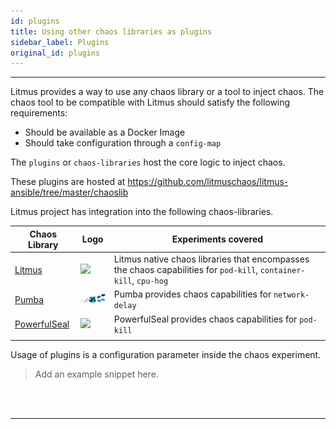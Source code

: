 ```yaml
---
id: plugins
title: Using other chaos libraries as plugins
sidebar_label: Plugins
original_id: plugins
---
```


---

Litmus provides a way to use any chaos library or a tool to inject chaos. The chaos tool to be compatible with Litmus should satisfy the following requirements:

- Should be available as a Docker Image
- Should take configuration through a `config-map`

The `plugins` or `chaos-libraries` host the core logic to inject chaos.

These plugins are hosted at https://github.com/litmuschaos/litmus-ansible/tree/master/chaoslib

Litmus project has integration into the following chaos-libraries.

| Chaos Library                                                                        | Logo                                                                                                                                                                                      | Experiments covered                                                                                               |
| ------------------------------------------------------------------------------------ | ----------------------------------------------------------------------------------------------------------------------------------------------------------------------------------------- | ----------------------------------------------------------------------------------------------------------------- |
| <a href="https://github.com/litmuschaos/litmus" target="_blank">Litmus</a>           | <img src="https://camo.githubusercontent.com/953211f24c1c246f7017703f67b9779e4589bf76/68747470733a2f2f6c616e6473636170652e636e63662e696f2f6c6f676f732f6c69746d75732e737667" width="50" /> | Litmus native chaos libraries that encompasses the chaos capabilities for `pod-kill`, `container-kill`, `cpu-hog` |
| <a href="https://github.com/alexei-led/pumba" target="_blank">Pumba</a>              | <img src="https://github.com/alexei-led/pumba/raw/master/docs/img/pumba_logo.png" width="50" />                                                                                           | Pumba provides chaos capabilities for `network-delay`                                                             |
| <a href="https://github.com/bloomberg/powerfulseal" target="_blank">PowerfulSeal</a> | <img src="https://github.com/bloomberg/powerfulseal/raw/master/media/powerful-seal.png" width="50" />                                                                                     | PowerfulSeal provides chaos capabilities for `pod-kill`                                                           |
|                                                                                      |                                                                                                                                                                                           |                                                                                                                   |

Usage of plugins is a configuration parameter inside the chaos experiment.

> Add an example snippet here.

<br/>

<br/>

<hr/>

<br/>

<br/>
